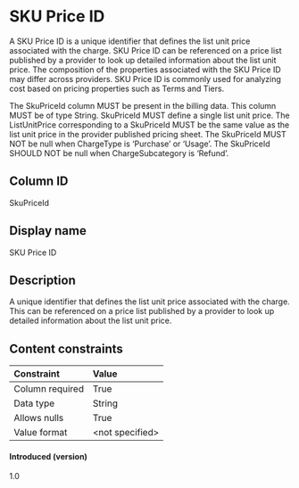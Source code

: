 # SKU Price ID

A SKU Price ID is a unique identifier that defines the list unit price associated with the charge. SKU Price ID can be referenced on a price list published by a provider to look up detailed information about the list unit price. The composition of the properties associated with the SKU Price ID may differ across providers. SKU Price ID is commonly used for analyzing cost based on pricing properties such as Terms and Tiers.

The SkuPriceId column MUST be present in the billing data. This column MUST be of type String. SkuPriceId MUST define a single list unit price. The ListUnitPrice corresponding to a SkuPriceId MUST be the same value as the list unit price in the provider published pricing sheet. The SkuPriceId MUST NOT be null when ChargeType is ‘Purchase’ or ‘Usage’. The SkuPriceId SHOULD NOT be null when ChargeSubcategory is ‘Refund’.

## Column ID

SkuPriceId

## Display name

SKU Price ID

## Description

A unique identifier that defines the list unit price associated with the charge. This can be referenced on a price list published by a provider to look up detailed information about the list unit price.

## Content constraints

|  Constraint      |  Value         |
| :--------------- | :------------- |
|  Column required |  True          |
|  Data type       |  String        |
|  Allows nulls    |  True          |
|  Value format    |  \<not specified\> |

#### Introduced (version)

1.0
